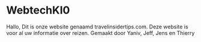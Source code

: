 # WebtechKI0
Hallo,
Dit is onze website genaamd travelinsidertips.com.
Deze website is voor al uw informatie over reizen.
Gemaakt door Yaniv, Jeff, Jens en Thierry